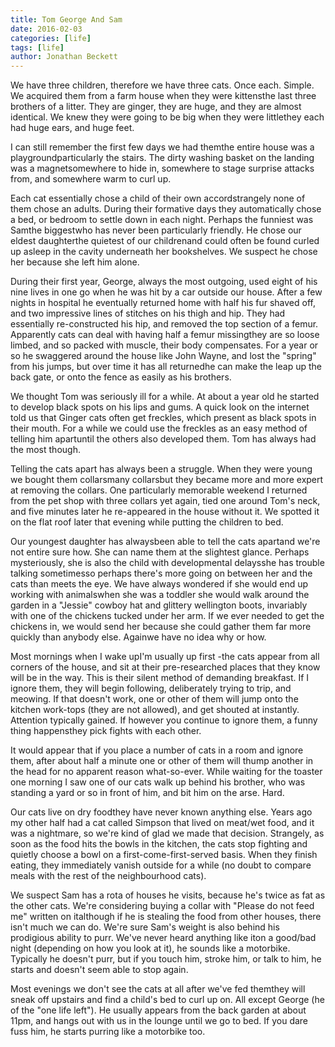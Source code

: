 ```yaml
---
title: Tom George And Sam
date: 2016-02-03
categories: [life]
tags: [life]
author: Jonathan Beckett
---
```


We have three children, therefore we have three cats. Once each. Simple. We acquired them from a farm house when they were kittensthe last three brothers of a litter. They are ginger, they are huge, and they are almost identical. We knew they were going to be big when they were littlethey each had huge ears, and huge feet.

I can still remember the first few days we had themthe entire house was a playgroundparticularly the stairs. The dirty washing basket on the landing was a magnetsomewhere to hide in, somewhere to stage surprise attacks from, and somewhere warm to curl up.

Each cat essentially chose a child of their own accordstrangely none of them chose an adults. During their formative days they automatically chose a bed, or bedroom to settle down in each night. Perhaps the funniest was Samthe biggestwho has never been particularly friendly. He chose our eldest daughterthe quietest of our childrenand could often be found curled up asleep in the cavity underneath her bookshelves. We suspect he chose her because she left him alone.

During their first year, George, always the most outgoing, used eight of his nine lives in one go when he was hit by a car outside our house. After a few nights in hospital he eventually returned home with half his fur shaved off, and two impressive lines of stitches on his thigh and hip. They had essentially re-constructed his hip, and removed the top section of a femur. Apparently cats can deal with having half a femur missingthey are so loose limbed, and so packed with muscle, their body compensates. For a year or so he swaggered around the house like John Wayne, and lost the "spring" from his jumps, but over time it has all returnedhe can make the leap up the back gate, or onto the fence as easily as his brothers.

We thought Tom was seriously ill for a while. At about a year old he started to develop black spots on his lips and gums. A quick look on the internet told us that Ginger cats often get freckles, which present as black spots in their mouth. For a while we could use the freckles as an easy method of telling him apartuntil the others also developed them. Tom has always had the most though.

Telling the cats apart has always been a struggle. When they were young we bought them collarsmany collarsbut they became more and more expert at removing the collars. One particularly memorable weekend I returned from the pet shop with three collars yet again, tied one around Tom's neck, and five minutes later he re-appeared in the house without it. We spotted it on the flat roof later that evening while putting the children to bed.

Our youngest daughter has alwaysbeen able to tell the cats apartand we're not entire sure how. She can name them at the slightest glance. Perhaps mysteriously, she is also the child with developmental delaysshe has trouble talking sometimesso perhaps there's more going on between her and the cats than meets the eye. We have always wondered if she would end up working with animalswhen she was a toddler she would walk around the garden in a "Jessie" cowboy hat and glittery wellington boots, invariably with one of the chickens tucked under her arm. If we ever needed to get the chickens in, we would send her because she could gather them far more quickly than anybody else. Againwe have no idea why or how.

Most mornings when I wake upI'm usually up first -the cats appear from all corners of the house, and sit at their pre-researched places that they know will be in the way. This is their silent method of demanding breakfast. If I ignore them, they will begin following, deliberately trying to trip, and meowing. If that doesn't work, one or other of them will jump onto the kitchen work-tops (they are not allowed), and get shouted at instantly. Attention typically gained. If however you continue to ignore them, a funny thing happensthey pick fights with each other.

It would appear that if you place a number of cats in a room and ignore them, after about half a minute one or other of them will thump another in the head for no apparent reason what-so-ever. While waiting for the toaster one morning I saw one of our cats walk up behind his brother, who was standing a yard or so in front of him, and bit him on the arse. Hard.

Our cats live on dry foodthey have never known anything else. Years ago my other half had a cat called Simpson that lived on meat/wet food, and it was a nightmare, so we're kind of glad we made that decision. Strangely, as soon as the food hits the bowls in the kitchen, the cats stop fighting and quietly choose a bowl on a first-come-first-served basis. When they finish eating, they immediately vanish outside for a while (no doubt to compare meals with the rest of the neighbourhood cats).

We suspect Sam has a rota of houses he visits, because he's twice as fat as the other cats. We're considering buying a collar with "Please do not feed me" written on italthough if he is stealing the food from other houses, there isn't much we can do. We're sure Sam's weight is also behind his prodigious ability to purr. We've never heard anything like iton a good/bad night (depending on how you look at it), he sounds like a motorbike. Typically he doesn't purr, but if you touch him, stroke him, or talk to him, he starts and doesn't seem able to stop again.

Most evenings we don't see the cats at all after we've fed themthey will sneak off upstairs and find a child's bed to curl up on. All except George (he of the "one life left"). He usually appears from the back garden at about 11pm, and hangs out with us in the lounge until we go to bed. If you dare fuss him, he starts purring like a motorbike too.